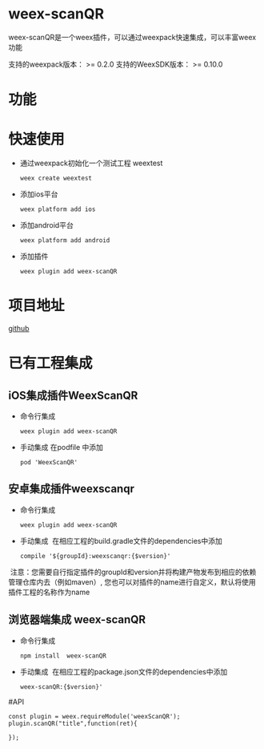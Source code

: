 # weex-scanQR
weex-scanQR是一个weex插件，可以通过weexpack快速集成，可以丰富weex功能

支持的weexpack版本： >= 0.2.0
支持的WeexSDK版本： >= 0.10.0

# 功能

# 快速使用
- 通过weexpack初始化一个测试工程 weextest
   ```
   weex create weextest
   ```
- 添加ios平台
  ```
  weex platform add ios
  ```
- 添加android平台
  ```
  weex platform add android
  ```
- 添加插件
  ```
  weex plugin add weex-scanQR
  ```
# 项目地址
[github](https://github.com/WUBOSS/weexScanQR.git)

# 已有工程集成
## iOS集成插件WeexScanQR
- 命令行集成
  ```
  weex plugin add weex-scanQR
  ```
- 手动集成
  在podfile 中添加
  ```
  pod 'WeexScanQR'
  ```

## 安卓集成插件weexscanqr
- 命令行集成
  ```
  weex plugin add weex-scanQR
  ```
- 手动集成
  在相应工程的build.gradle文件的dependencies中添加
  ```
  compile '${groupId}:weexscanqr:{$version}'
  ```
  注意：您需要自行指定插件的groupId和version并将构建产物发布到相应的依赖管理仓库内去（例如maven）, 您也可以对插件的name进行自定义，默认将使用插件工程的名称作为name


## 浏览器端集成 weex-scanQR
- 命令行集成
  ```
  npm install  weex-scanQR
  ```
- 手动集成
  在相应工程的package.json文件的dependencies中添加
  ```
  weex-scanQR:{$version}'
  ```

#API
```
const plugin = weex.requireModule('weexScanQR');
plugin.scanQR("title",function(ret){

});


```

